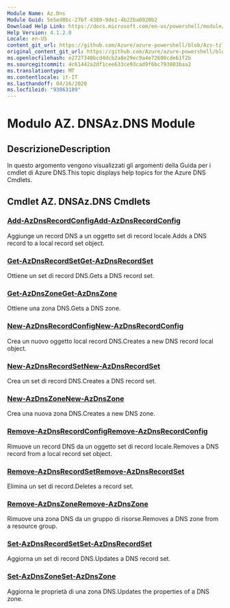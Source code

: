 ```yaml
---
Module Name: Az.Dns
Module Guid: 5e5ed8bc-27bf-4380-9de1-4b22ba0920b2
Download Help Link: https://docs.microsoft.com/en-us/powershell/module/az.dns
Help Version: 4.1.2.0
Locale: en-US
content_git_url: https://github.com/Azure/azure-powershell/blob/Azs-tzl/src/Dns/Dns/help/Az.DNS.md
original_content_git_url: https://github.com/Azure/azure-powershell/blob/Azs-tzl/src/Dns/Dns/help/Az.DNS.md
ms.openlocfilehash: e2727340bcd4dcb2a8e29ec9a4e72600cde61f2b
ms.sourcegitcommit: 4c61442a2df1cee633ce93cad9f6bc793803baa2
ms.translationtype: MT
ms.contentlocale: it-IT
ms.lasthandoff: 04/16/2020
ms.locfileid: "93863189"
---
```

# <span data-ttu-id="27b7d-101">Modulo AZ. DNS</span><span class="sxs-lookup"><span data-stu-id="27b7d-101">Az.DNS Module</span></span>
## <span data-ttu-id="27b7d-102">Descrizione</span><span class="sxs-lookup"><span data-stu-id="27b7d-102">Description</span></span>
<span data-ttu-id="27b7d-103">In questo argomento vengono visualizzati gli argomenti della Guida per i cmdlet di Azure DNS.</span><span class="sxs-lookup"><span data-stu-id="27b7d-103">This topic displays help topics for the Azure DNS Cmdlets.</span></span>

## <span data-ttu-id="27b7d-104">Cmdlet AZ. DNS</span><span class="sxs-lookup"><span data-stu-id="27b7d-104">Az.DNS Cmdlets</span></span>
### [<span data-ttu-id="27b7d-105">Add-AzDnsRecordConfig</span><span class="sxs-lookup"><span data-stu-id="27b7d-105">Add-AzDnsRecordConfig</span></span>](Add-AzDnsRecordConfig.md)
<span data-ttu-id="27b7d-106">Aggiunge un record DNS a un oggetto set di record locale.</span><span class="sxs-lookup"><span data-stu-id="27b7d-106">Adds a DNS record to a local record set object.</span></span>

### [<span data-ttu-id="27b7d-107">Get-AzDnsRecordSet</span><span class="sxs-lookup"><span data-stu-id="27b7d-107">Get-AzDnsRecordSet</span></span>](Get-AzDnsRecordSet.md)
<span data-ttu-id="27b7d-108">Ottiene un set di record DNS.</span><span class="sxs-lookup"><span data-stu-id="27b7d-108">Gets a DNS record set.</span></span>

### [<span data-ttu-id="27b7d-109">Get-AzDnsZone</span><span class="sxs-lookup"><span data-stu-id="27b7d-109">Get-AzDnsZone</span></span>](Get-AzDnsZone.md)
<span data-ttu-id="27b7d-110">Ottiene una zona DNS.</span><span class="sxs-lookup"><span data-stu-id="27b7d-110">Gets a DNS zone.</span></span>

### [<span data-ttu-id="27b7d-111">New-AzDnsRecordConfig</span><span class="sxs-lookup"><span data-stu-id="27b7d-111">New-AzDnsRecordConfig</span></span>](New-AzDnsRecordConfig.md)
<span data-ttu-id="27b7d-112">Crea un nuovo oggetto local record DNS.</span><span class="sxs-lookup"><span data-stu-id="27b7d-112">Creates a new DNS record local object.</span></span>

### [<span data-ttu-id="27b7d-113">New-AzDnsRecordSet</span><span class="sxs-lookup"><span data-stu-id="27b7d-113">New-AzDnsRecordSet</span></span>](New-AzDnsRecordSet.md)
<span data-ttu-id="27b7d-114">Crea un set di record DNS.</span><span class="sxs-lookup"><span data-stu-id="27b7d-114">Creates a DNS record set.</span></span>

### [<span data-ttu-id="27b7d-115">New-AzDnsZone</span><span class="sxs-lookup"><span data-stu-id="27b7d-115">New-AzDnsZone</span></span>](New-AzDnsZone.md)
<span data-ttu-id="27b7d-116">Crea una nuova zona DNS.</span><span class="sxs-lookup"><span data-stu-id="27b7d-116">Creates a new DNS zone.</span></span>

### [<span data-ttu-id="27b7d-117">Remove-AzDnsRecordConfig</span><span class="sxs-lookup"><span data-stu-id="27b7d-117">Remove-AzDnsRecordConfig</span></span>](Remove-AzDnsRecordConfig.md)
<span data-ttu-id="27b7d-118">Rimuove un record DNS da un oggetto set di record locale.</span><span class="sxs-lookup"><span data-stu-id="27b7d-118">Removes a DNS record from a local record set object.</span></span>

### [<span data-ttu-id="27b7d-119">Remove-AzDnsRecordSet</span><span class="sxs-lookup"><span data-stu-id="27b7d-119">Remove-AzDnsRecordSet</span></span>](Remove-AzDnsRecordSet.md)
<span data-ttu-id="27b7d-120">Elimina un set di record.</span><span class="sxs-lookup"><span data-stu-id="27b7d-120">Deletes a record set.</span></span>

### [<span data-ttu-id="27b7d-121">Remove-AzDnsZone</span><span class="sxs-lookup"><span data-stu-id="27b7d-121">Remove-AzDnsZone</span></span>](Remove-AzDnsZone.md)
<span data-ttu-id="27b7d-122">Rimuove una zona DNS da un gruppo di risorse.</span><span class="sxs-lookup"><span data-stu-id="27b7d-122">Removes a DNS zone from a resource group.</span></span>

### [<span data-ttu-id="27b7d-123">Set-AzDnsRecordSet</span><span class="sxs-lookup"><span data-stu-id="27b7d-123">Set-AzDnsRecordSet</span></span>](Set-AzDnsRecordSet.md)
<span data-ttu-id="27b7d-124">Aggiorna un set di record DNS.</span><span class="sxs-lookup"><span data-stu-id="27b7d-124">Updates a DNS record set.</span></span>

### [<span data-ttu-id="27b7d-125">Set-AzDnsZone</span><span class="sxs-lookup"><span data-stu-id="27b7d-125">Set-AzDnsZone</span></span>](Set-AzDnsZone.md)
<span data-ttu-id="27b7d-126">Aggiorna le proprietà di una zona DNS.</span><span class="sxs-lookup"><span data-stu-id="27b7d-126">Updates the properties of a DNS zone.</span></span>

